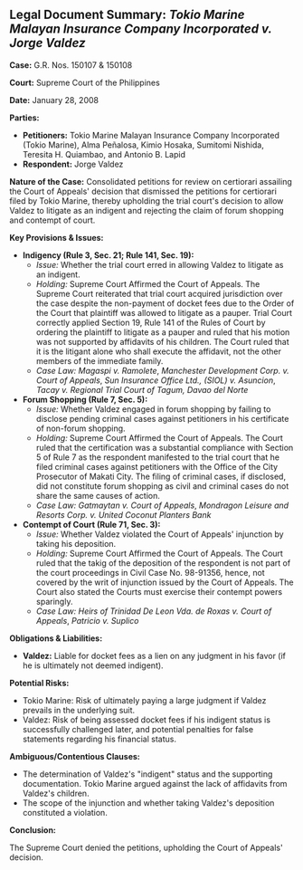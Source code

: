 ## Legal Document Summary: *Tokio Marine Malayan Insurance Company Incorporated v. Jorge Valdez*

**Case:** G.R. Nos. 150107 & 150108

**Court:** Supreme Court of the Philippines

**Date:** January 28, 2008

**Parties:**

*   **Petitioners:** Tokio Marine Malayan Insurance Company Incorporated (Tokio Marine), Alma Peñalosa, Kimio Hosaka, Sumitomi Nishida, Teresita H. Quiambao, and Antonio B. Lapid
*   **Respondent:** Jorge Valdez

**Nature of the Case:** Consolidated petitions for review on certiorari assailing the Court of Appeals' decision that dismissed the petitions for certiorari filed by Tokio Marine, thereby upholding the trial court's decision to allow Valdez to litigate as an indigent and rejecting the claim of forum shopping and contempt of court.

**Key Provisions & Issues:**

*   **Indigency (Rule 3, Sec. 21; Rule 141, Sec. 19):**
    *   *Issue:* Whether the trial court erred in allowing Valdez to litigate as an indigent.
    *   *Holding:* Supreme Court Affirmed the Court of Appeals. The Supreme Court reiterated that trial court acquired jurisdiction over the case despite the non-payment of docket fees due to the Order of the Court that plaintiff was allowed to litigate as a pauper. Trial Court correctly applied Section 19, Rule 141 of the Rules of Court by ordering the plaintiff to litigate as a pauper and ruled that his motion was not supported by affidavits of his children. The Court ruled that it is the litigant alone who shall execute the affidavit, not the other members of the immediate family.
    *   *Case Law:* *Magaspi v. Ramolete*, *Manchester Development Corp. v. Court of Appeals*, *Sun Insurance Office Ltd., (SIOL) v. Asuncion*, *Tacay v. Regional Trial Court of Tagum, Davao del Norte*
*   **Forum Shopping (Rule 7, Sec. 5):**
    *   *Issue:* Whether Valdez engaged in forum shopping by failing to disclose pending criminal cases against petitioners in his certificate of non-forum shopping.
    *   *Holding:* Supreme Court Affirmed the Court of Appeals. The Court ruled that the certification was a substantial compliance with Section 5 of Rule 7 as the respondent manifested to the trial court that he filed criminal cases against petitioners with the Office of the City Prosecutor of Makati City. The filing of criminal cases, if disclosed, did not constitute forum shopping as civil and criminal cases do not share the same causes of action.
    *   *Case Law:* *Gatmaytan v. Court of Appeals*, *Mondragon Leisure and Resorts Corp. v. United Coconut Planters Bank*
*   **Contempt of Court (Rule 71, Sec. 3):**
    *   *Issue:* Whether Valdez violated the Court of Appeals' injunction by taking his deposition.
    *   *Holding:* Supreme Court Affirmed the Court of Appeals. The Court ruled that the takig of the deposition of the respondent is not part of the court proceedings in Civil Case No. 98-91356, hence, not covered by the writ of injunction issued by the Court of Appeals. The Court also stated the Courts must exercise their contempt powers sparingly.
    *   *Case Law:* *Heirs of Trinidad De Leon Vda. de Roxas v. Court of Appeals*, *Patricio v. Suplico*

**Obligations & Liabilities:**

*   **Valdez:** Liable for docket fees as a lien on any judgment in his favor (if he is ultimately not deemed indigent).

**Potential Risks:**

*   Tokio Marine: Risk of ultimately paying a large judgment if Valdez prevails in the underlying suit.
*   Valdez: Risk of being assessed docket fees if his indigent status is successfully challenged later, and potential penalties for false statements regarding his financial status.

**Ambiguous/Contentious Clauses:**

*   The determination of Valdez's "indigent" status and the supporting documentation. Tokio Marine argued against the lack of affidavits from Valdez's children.
*   The scope of the injunction and whether taking Valdez's deposition constituted a violation.

**Conclusion:**

The Supreme Court denied the petitions, upholding the Court of Appeals' decision.
